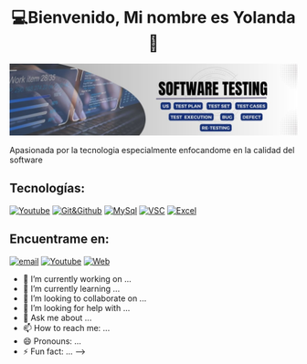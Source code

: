 <div align="center">
<h1 align="center">💻Bienvenido, Mi nombre es Yolanda 👋 </h1>
</div>
<img src="https://github.com/Yolanda-R/Yolanda-R/blob/main/Testing.jpg">
<!-- parrafo de presentacion del perfil-->
<p>Apasionada por la tecnologia especialmente enfocandome en la calidad del software </p>

<h2>Tecnologías:</h2>

[![Youtube](https://img.shields.io/badge/Jira-0052CC?style=for-the-badge&logo=Jira&logoColor=white)](https://youtube.com/c/sujeitoprogramador)
[![Git&Github](https://img.shields.io/badge/GIT-E44C30?style=for-the-badge&logo=git&logoColor=white)](https://github.com/Yolanda-R)
[![MySql](https://img.shields.io/badge/MySQL-005C84?style=for-the-badge&logo=mysql&logoColor=white)](https://github.com/Yolanda-R)
[![VSC](https://img.shields.io/badge/Visual_Studio_Code-0078D4?style=for-the-badge&logo=visual%20studio%20code&logoColor=white)](https://github.com/Yolanda-R)
[![Excel](https://img.shields.io/badge/Microsoft_Excel-217346?style=for-the-badge&logo=microsoft-excel&logoColor=white)](https://github.com/Yolanda-R)

<h2>Encuentrame en:</h2>

[![email](https://img.shields.io/badge/Microsoft_Outlook-0078D4?style=for-the-badge&logo=microsoft-outlook&logoColor=white)]([https://sujeitoprogramador.com](https://github.com/Yolanda-R))
[![Youtube](https://img.shields.io/badge/LinkedIn-0077B5?style=for-the-badge&logo=linkedin&logoColor=white)]([https://youtube.com/c/sujeitoprogramador](https://github.com/Yolanda-R))
[![Web](https://img.shields.io/badge/website-000000?style=for-the-badge&logo=About.me&logoColor=white)]([https://youtube.com/c/sujeitoprogramador](https://github.com/Yolanda-R))



- 🔭 I’m currently working on ...
- 🌱 I’m currently learning ...
- 👯 I’m looking to collaborate on ...
- 🤔 I’m looking for help with ...
- 💬 Ask me about ...
- 📫 How to reach me: ...
- 😄 Pronouns: ...
- ⚡ Fun fact: ...
-->
